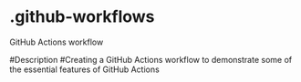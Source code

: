 # .github-workflows
GitHub Actions workflow

#Description
#Creating a GitHub Actions workflow to demonstrate some of the essential features of GitHub Actions
